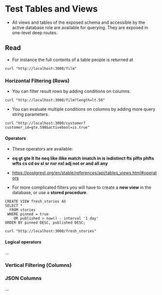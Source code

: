 # Test Tables and Views

- All views and tables of the exposed schema and accessible by the active database role are available for querying. They are exposed in one-level deep routes.

## Read

- For instance the full contents of a table people is returned at
```
curl "http://localhost:3000/film"
```

### Horizontal Filtering (Rows)

- You can filter result rows by adding conditions on columns.

```
curl "http://localhost:3000/film?length=lt.50"
```

- You can evaluate multiple conditions on columns by adding more query string parameters.

```
curl "http://localhost:3000/customer?customer_id=gte.598&activebool=is.true"
```

#### Operators

- These operators are available:
- **eq gt gte lt lte neq like ilike match imatch in is isdistinct fts plfts phfts wfts cs cd ov sl sr nxr nxl adj not or and all any**
- https://postgrest.org/en/stable/references/api/tables_views.html#operators

- For more complicated filters you will have to create a **new view** in the database, or use a **stored procedure**. 

```
CREATE VIEW fresh_stories AS
SELECT *
  FROM stories
 WHERE pinned = true
    OR published > now() - interval '1 day'
ORDER BY pinned DESC, published DESC;
```
```
curl "http://localhost:3000/fresh_stories"
```


#### Logical operators
...

### Vertical Filtering (Columns)
### JSON Columns
...